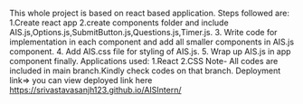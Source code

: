 This whole project is based on react based application.
Steps followed are:
1.Create react app
2.create components folder and include AIS.js,Options.js,SubmitButton.js,Questions.js,Timer.js.
3. Write code for implementation in each component and add all smaller components in AIS.js component.
4. Add AIS.css file for styling of AIS.js.
5. Wrap up AIS.js in app component finally.
Applications used:
1.React
2.CSS
Note-  All codes are included in main branch.Kindly check codes on that branch.
Deployment link=>
you can view deployed link here https://srivastavasanjh123.github.io/AISIntern/

